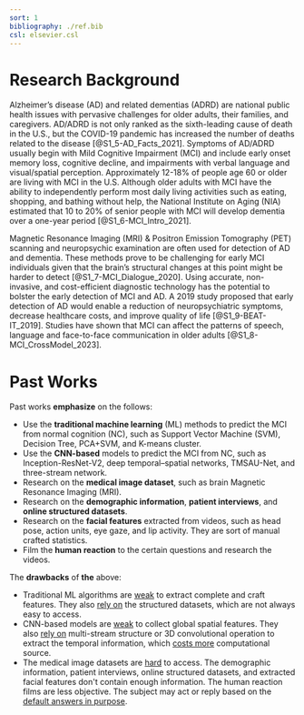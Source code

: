 ```yaml
---
sort: 1
bibliography: ./ref.bib
csl: elsevier.csl
---
```


# Research Background

Alzheimer’s disease (AD) and related dementias (ADRD) are national public health issues with pervasive challenges for 
older adults, their families, and caregivers. 
AD/ADRD is not only ranked as the sixth-leading cause of death in the U.S., but the COVID-19 pandemic has increased the 
number of deaths related to the disease <cite data-cite="S1_5-AD_Facts_2021"></cite> [@S1_5-AD_Facts_2021]. 
Symptoms of AD/ADRD usually begin with Mild Cognitive Impairment (MCI) and include early onset memory loss, cognitive 
decline, and impairments with verbal language and visual/spatial perception. 
Approximately 12-18% of people age 60 or older are living with MCI in the U.S. 
Although older adults with MCI have the ability to independently perform most daily living activities such as eating, 
shopping, and bathing without help, the National Institute on Aging (NIA) estimated that 10 to 20% of senior people with
MCI will develop dementia over a one-year period [@S1_6-MCI_Intro_2021].
 
Magnetic Resonance Imaging (MRI) & Positron Emission Tomography (PET) scanning and neuropsychic examination are often 
used for detection of AD and dementia. 
These methods prove to be challenging for early MCI individuals given that the brain’s structural changes at this point 
might be harder to detect [@S1_7-MCI_Dialogue_2020].
Using accurate, non-invasive, and cost-efficient diagnostic technology has the potential to bolster the early detection 
of MCI and AD. A 2019 study proposed that early detection of AD would enable a reduction of neuropsychiatric symptoms, 
decrease healthcare costs, and improve quality of life [@S1_9-BEAT-IT_2019]. Studies have shown that MCI can affect 
the patterns of speech, language and face-to-face communication in older adults [@S1_8-MCI_CrossModel_2023]. 

# Past Works

Past works **emphasize** on the follows:

- Use the **traditional machine learning** (ML) methods to predict the MCI from normal cognition (NC), such as Support Vector 
Machine (SVM), Decision Tree, PCA+SVM, and K-means cluster.
- Use the **CNN-based** models to predict the MCI from NC, such as Inception-ResNet-V2, deep temporal–spatial networks, 
TMSAU-Net, and three-stream network.
- Research on the **medical image dataset**, such as brain Magnetic Resonance Imaging (MRI).
- Research on the **demographic information**, **patient interviews**, and **online structured datasets**.
- Research on the **facial features** extracted from videos, such as head pose, action units, eye gaze, and lip activity. They are
sort of manual crafted statistics.
- Film the **human reaction** to the certain questions and research the videos.

The **drawbacks** of __the__ above:

- Traditional ML algorithms are <u>weak</u> to extract complete and craft features. They also <u>rely on</u> the structured datasets, 
which are not always easy to access.
- CNN-based models are <u>weak</u> to collect global spatial features. They also <u>rely on</u> multi-stream structure or 3D 
convolutional operation to extract the temporal information, which <u>costs more</u> computational source.
- The medical image datasets are <u>hard</u> to access. The demographic information, patient interviews, online structured 
datasets, and extracted facial features don't contain enough information. The human reaction films are less objective. 
The subject may act or reply based on the <u>default answers in purpose</u>.